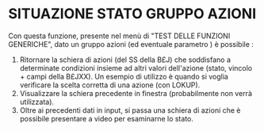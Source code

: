 # SITUAZIONE STATO GRUPPO AZIONI
Con questa funzione, presente nel menù di "TEST DELLE FUNZIONI
GENERICHE", dato un gruppo azioni (ed eventuale parametro ) è possibile : 
1) Ritornare la schiera di azioni (del SS della B£J) che soddisfano a determinate condizioni insieme ad altri valori dell'azione (stato, vincolo + campi della B£JXX). Un esempio di utilizzo è quando si voglia verificare la scelta corretta di una azione (con LOKUP).
2) Visualizzare la schiera precedente in finestra (probabilmente non verrà utilizzata).
3) Oltre ai precedenti dati in input, si passa una schiera di azioni che è possibile presentare a video per esaminarne lo stato.
